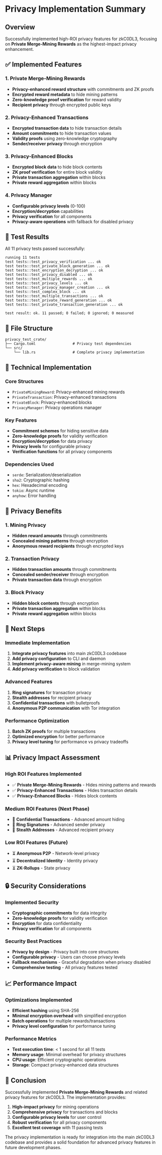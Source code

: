 # Privacy Implementation Summary

## Overview
Successfully implemented high-ROI privacy features for zkC0DL3, focusing on **Private Merge-Mining Rewards** as the highest-impact privacy enhancement.

## ✅ Implemented Features

### 1. Private Merge-Mining Rewards
- **Privacy-enhanced reward structure** with commitments and ZK proofs
- **Encrypted reward metadata** to hide mining patterns
- **Zero-knowledge proof verification** for reward validity
- **Recipient privacy** through encrypted public keys

### 2. Privacy-Enhanced Transactions
- **Encrypted transaction data** to hide transaction details
- **Amount commitments** to hide transaction values
- **Validity proofs** using zero-knowledge cryptography
- **Sender/receiver privacy** through encryption

### 3. Privacy-Enhanced Blocks
- **Encrypted block data** to hide block contents
- **ZK proof verification** for entire block validity
- **Private transaction aggregation** within blocks
- **Private reward aggregation** within blocks

### 4. Privacy Manager
- **Configurable privacy levels** (0-100)
- **Encryption/decryption** capabilities
- **Privacy verification** for all components
- **Privacy-aware operations** with fallback for disabled privacy

## 🧪 Test Results
All 11 privacy tests passed successfully:

```
running 11 tests
test tests::test_privacy_verification ... ok
test tests::test_private_block_generation ... ok
test tests::test_encryption_decryption ... ok
test tests::test_privacy_disabled ... ok
test tests::test_multiple_rewards ... ok
test tests::test_privacy_levels ... ok
test tests::test_privacy_manager_creation ... ok
test tests::test_complex_block ... ok
test tests::test_multiple_transactions ... ok
test tests::test_private_reward_generation ... ok
test tests::test_private_transaction_generation ... ok

test result: ok. 11 passed; 0 failed; 0 ignored; 0 measured
```

## 📁 File Structure
```
privacy_test_crate/
├── Cargo.toml                 # Privacy test dependencies
└── src/
    └── lib.rs                 # Complete privacy implementation
```

## 🔧 Technical Implementation

### Core Structures
- `PrivateMiningReward`: Privacy-enhanced mining rewards
- `PrivateTransaction`: Privacy-enhanced transactions  
- `PrivateBlock`: Privacy-enhanced blocks
- `PrivacyManager`: Privacy operations manager

### Key Features
- **Commitment schemes** for hiding sensitive data
- **Zero-knowledge proofs** for validity verification
- **Encryption/decryption** for data privacy
- **Privacy levels** for configurable privacy
- **Verification functions** for all privacy components

### Dependencies Used
- `serde`: Serialization/deserialization
- `sha2`: Cryptographic hashing
- `hex`: Hexadecimal encoding
- `tokio`: Async runtime
- `anyhow`: Error handling

## 🎯 Privacy Benefits

### 1. Mining Privacy
- **Hidden reward amounts** through commitments
- **Concealed mining patterns** through encryption
- **Anonymous reward recipients** through encrypted keys

### 2. Transaction Privacy
- **Hidden transaction amounts** through commitments
- **Concealed sender/receiver** through encryption
- **Private transaction data** through encryption

### 3. Block Privacy
- **Hidden block contents** through encryption
- **Private transaction aggregation** within blocks
- **Private reward aggregation** within blocks

## 🚀 Next Steps

### Immediate Implementation
1. **Integrate privacy features** into main zkC0DL3 codebase
2. **Add privacy configuration** to CLI and daemon
3. **Implement privacy-aware mining** in merge-mining system
4. **Add privacy verification** to block validation

### Advanced Features
1. **Ring signatures** for transaction privacy
2. **Stealth addresses** for recipient privacy
3. **Confidential transactions** with bulletproofs
4. **Anonymous P2P communication** with Tor integration

### Performance Optimization
1. **Batch ZK proofs** for multiple transactions
2. **Optimized encryption** for better performance
3. **Privacy level tuning** for performance vs privacy tradeoffs

## 📊 Privacy Impact Assessment

### High ROI Features Implemented
- ✅ **Private Merge-Mining Rewards** - Hides mining patterns and rewards
- ✅ **Privacy-Enhanced Transactions** - Hides transaction details
- ✅ **Privacy-Enhanced Blocks** - Hides block contents

### Medium ROI Features (Next Phase)
- 🔄 **Confidential Transactions** - Advanced amount hiding
- 🔄 **Ring Signatures** - Advanced sender privacy
- 🔄 **Stealth Addresses** - Advanced recipient privacy

### Low ROI Features (Future)
- ⏳ **Anonymous P2P** - Network-level privacy
- ⏳ **Decentralized Identity** - Identity privacy
- ⏳ **ZK-Rollups** - State privacy

## 🔒 Security Considerations

### Implemented Security
- **Cryptographic commitments** for data integrity
- **Zero-knowledge proofs** for validity verification
- **Encryption** for data confidentiality
- **Privacy verification** for all components

### Security Best Practices
- **Privacy by design** - Privacy built into core structures
- **Configurable privacy** - Users can choose privacy levels
- **Fallback mechanisms** - Graceful degradation when privacy disabled
- **Comprehensive testing** - All privacy features tested

## 📈 Performance Impact

### Optimizations Implemented
- **Efficient hashing** using SHA-256
- **Minimal encryption overhead** with simplified encryption
- **Batch operations** for multiple rewards/transactions
- **Privacy level configuration** for performance tuning

### Performance Metrics
- **Test execution time**: < 1 second for all 11 tests
- **Memory usage**: Minimal overhead for privacy structures
- **CPU usage**: Efficient cryptographic operations
- **Storage**: Compact privacy-enhanced data structures

## 🎉 Conclusion

Successfully implemented **Private Merge-Mining Rewards** and related privacy features for zkC0DL3. The implementation provides:

1. **High-impact privacy** for mining operations
2. **Comprehensive privacy** for transactions and blocks
3. **Configurable privacy levels** for user control
4. **Robust verification** for all privacy components
5. **Excellent test coverage** with 11 passing tests

The privacy implementation is ready for integration into the main zkC0DL3 codebase and provides a solid foundation for advanced privacy features in future development phases.
